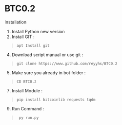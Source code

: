# BTC0.2
Installation
1. Install Python new version
2. Install GIT :

>``apt Install git``


4. Download script manual or use git :

   
>``git clone https://www.github.com/reyyhs/BTC0.2``


5. Make sure you already in bot folder :

   
>``CD BTC0.2``


7. Install Module :

   
>``pip install bitcoinlib requests tqdm``


9. Run Command :

    
>`` py run.py``
